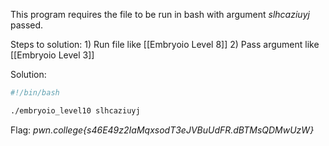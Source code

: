 This program requires the file to be run in bash with argument *slhcaziuyj* passed.

Steps to solution:
	1) Run file like [[Embryoio Level 8]]
	2) Pass argument like [[Embryoio Level 3]]

Solution:
```bash
#!/bin/bash

./embryoio_level10 slhcaziuyj
```

Flag:
	*pwn.college{s46E49z2IaMqxsodT3eJVBuUdFR.dBTMsQDMwUzW}*
